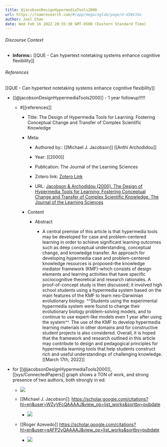 ```yaml
---
title: @jacobsonDesignHypermediaTools2000
url: https://roamresearch.com/#/app/megacoglab/page/U-dIWitGx
author: Joel Chan
date: Wed Feb 16 2022 20:35:30 GMT-0500 (Eastern Standard Time)
---
```




###### Discourse Context

- **Informs::** [[QUE - Can hypertext notetaking systems enhance cognitive flexibility]]

###### References

[[QUE - Can hypertext notetaking systems enhance cognitive flexibility]]

- [[@jacobsonDesignHypermediaTools2000]] - 1 year followup!!!!!

    - #[[references]]

        - Title: The Design of Hypermedia Tools for Learning: Fostering Conceptual Change and Transfer of Complex Scientific Knowledge

        - Meta:

            - Authored by:: [[Michael J. Jacobson]] [[Anthi Archodidou]]

            - Year: [[2000]]

            - Publication: The Journal of the Learning Sciences

            - Zotero link: [Zotero Link](zotero://select/items/7_CNXNCSPD)

            - URL: [Jacobson & Archodidou (2000). The Design of Hypermedia Tools for Learning: Fostering Conceptual Change and Transfer of Complex Scientific Knowledge. The Journal of the Learning Sciences](https://www.jstor.org/stable/1466854)

        - Content

            - Abstract

                - A central premise of this article is that hypermedia tools may be developed for case and problem-centered learning in order to achieve significant learning outcomes such as deep conceptual understanding, conceptual change, and knowledge transfer. An approach for developing hypermedia case and problem-centered knowledge resources is proposed-the knowledge mediator framework (KMF)-which consists of design elements and learning activities that have specific sociocognitive theoretical and research rationales. A proof-of-concept study is then discussed; it involved high school students using a hypermedia system based on the main features of the KMF to learn neo-Darwinian evolutionary biology. ^^Students using the experimental hypermedia system were found to change their evolutionary biology problem-solving models, and to continue to use expert-like models even 1 year after using the system^^. The use of the KMF to develop hypermedia learning materials in other domains and for constructive student projects is also considered. Overall, it is hoped that the framework and research outlined in this article may contribute to design and pedagogical principles for hypermedia learning tools that help students construct rich and useful understandings of challenging knowledge.
[[March 17th, 2022]]

- for [[@jacobsonDesignHypermediaTools2000]], [[sys/ConnectedPapers]] graph shows a TON of work, and strong presence of two authors, both strongly in ed:

    - ![](https://firebasestorage.googleapis.com/v0/b/firescript-577a2.appspot.com/o/imgs%2Fapp%2Fmegacoglab%2FohoPChxI22.png?alt=media&token=b8bdac2c-e571-429a-a494-95996be1f9c8)

    - [[Michael J. Jacobson]]: https://scholar.google.com/citations?hl=en&user=WZyVFcQAAAAJ&view_op=list_works&sortby=pubdate

        - ![](https://firebasestorage.googleapis.com/v0/b/firescript-577a2.appspot.com/o/imgs%2Fapp%2Fmegacoglab%2F7IQslAU6Mh.png?alt=media&token=f1ec0cc4-20c4-44b1-973b-facad60115ab)

    - [[Roger Azevedo]] https://scholar.google.com/citations?hl=en&user=gAFP2yQAAAAJ&view_op=list_works&sortby=pubdate

        - ![](https://firebasestorage.googleapis.com/v0/b/firescript-577a2.appspot.com/o/imgs%2Fapp%2Fmegacoglab%2FHlwiM5Rw5g.04.42.gif?alt=media&token=42cb6298-ff5c-4027-a6af-032e76c8d137)
